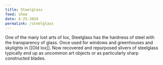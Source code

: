 ```yaml
---
title: Steelglass
feed: show
date: 6-25-2024
permalink: /steelglass
---
```


One of the many lost arts of Iox, Steelglass has the hardness of steel with the transparency of glass. Once used for windows and greenhouses and skylights in [[Old Iox]]. Now recovered and repurposed slivers of steelglass typically end up as uncommon art objects or as particularly sharp constructed blades.
